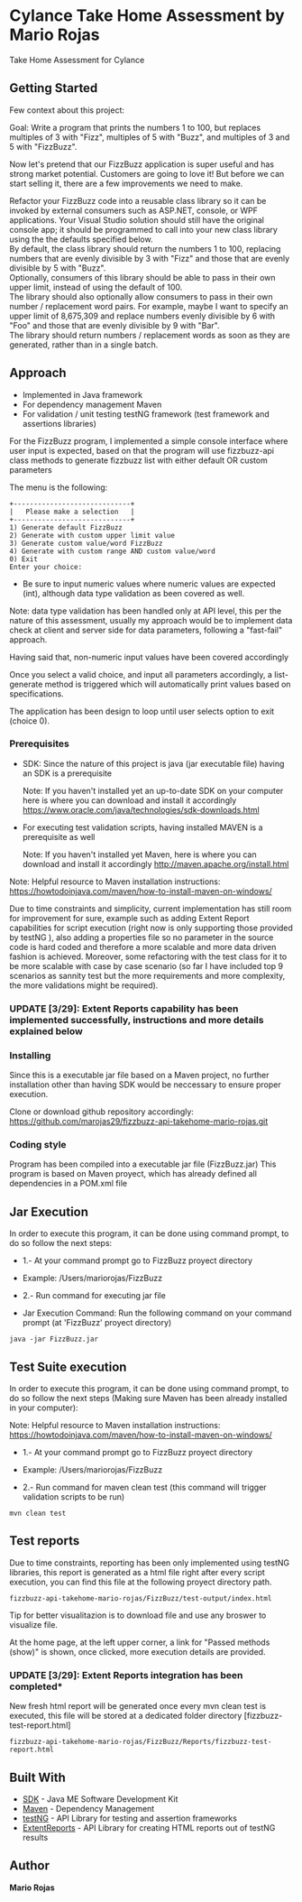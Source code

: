 # Cylance Take Home Assessment by Mario Rojas
Take Home Assessment for Cylance

## Getting Started
Few context about this project:

Goal: Write a program that prints the numbers 1 to 100, but replaces multiples of 3 with "Fizz", multiples of 5 with "Buzz", and multiples of 3 and 5 with "FizzBuzz".

Now let's pretend that our FizzBuzz application is super useful and has strong market potential. Customers are going to love it! But before we can start selling it, there are a few improvements we need to make.

Refactor your FizzBuzz code into a reusable class library so it can be invoked by external consumers such as ASP.NET, console, or WPF applications. Your Visual Studio solution should still have the original console app; it should be programmed to call into your new class library using the the defaults specified below.  
By default, the class library should return the numbers 1 to 100, replacing numbers that are evenly divisible by 3 with "Fizz" and those that are evenly divisible by 5 with "Buzz".  
Optionally, consumers of this library should be able to pass in their own upper limit, instead of using the default of 100.  
The library should also optionally allow consumers to pass in their own number / replacement word pairs. For example, maybe I want to specify an upper limit of 8,675,309 and replace numbers evenly divisible by 6 with "Foo" and those that are evenly divisible by 9 with "Bar".  
The library should return numbers / replacement words as soon as they are generated, rather than in a single batch.  

## Approach  
- Implemented in Java framework  
- For dependency management Maven
- For validation / unit testing  testNG framework (test framework and assertions libraries)

For the FizzBuzz program, I implemented a simple console interface where user input is expected, based on that the program will use fizzbuzz-api class methods to generate fizzbuzz list with either default OR custom parameters

The menu is the following: 

```  
+-----------------------------+
|   Please make a selection   |
+-----------------------------+
1) Generate default FizzBuzz
2) Generate with custom upper limit value
3) Generate custom value/word FizzBuzz
4) Generate with custom range AND custom value/word
0) Exit
Enter your choice:   
```  

- Be sure to input numeric values where numeric values are expected (int), although data type validation as been covered as well.

Note: data type validation has been handled only at API level, this per the nature of this assessment, usually my approach would be to implement data check at client and server side for data parameters, following a "fast-fail" approach.

Having said that, non-numeric input values have been covered accordingly 

Once you select a valid choice, and input all parameters accordingly, a list-generate method is triggered which will automatically print values based on specifications.

The application has been design to loop until user selects option to exit (choice 0).

### Prerequisites
- SDK: Since the nature of this project is java (jar executable file) having an SDK is a prerequisite 

    Note: If you haven't installed yet an up-to-date SDK on your computer here is where you can download and install it accordingly 
    https://www.oracle.com/java/technologies/sdk-downloads.html

- For executing test validation scripts, having installed MAVEN is a prerequisite as well

    Note: If you haven't installed yet Maven, here is where you can download and install it accordingly 
   http://maven.apache.org/install.html
   
Note: Helpful resource to Maven installation instructions: https://howtodoinjava.com/maven/how-to-install-maven-on-windows/ 

Due to time constraints and simplicity, current implementation has still room for improvement for sure, example such as adding Extent Report capabilities for script execution (right now is only supporting those provided by testNG ), also adding a properties file so no parameter in the source code is hard coded and therefore a more scalable and more data driven fashion is achieved. Moreover, some refactoring with the test class for it to be more scalable with case by case scenario (so far I have included top 9 scenarios as sannity test but the more requirements and more complexity, the more validations might be required).

### UPDATE [3/29]: Extent Reports capability has been implemented successfully, instructions and more details explained below


### Installing
Since this is a executable jar file based on a Maven project, no further installation other than having SDK would be neccessary to ensure proper execution.

Clone or download github repository accordingly: https://github.com/marojas29/fizzbuzz-api-takehome-mario-rojas.git

### Coding style
Program has been compiled into a executable jar file (FizzBuzz.jar) 
This program is based on Maven proyect, which has already defined all dependencies in a POM.xml file


## Jar Execution

In order to execute this program, it can be done using command prompt, to do so follow the next steps: 

* 1.- At your command prompt go to FizzBuzz proyect directory
- Example: /Users/mariorojas/FizzBuzz

* 2.- Run command for executing jar file

- Jar Execution Command: Run the following command on your command prompt (at 'FizzBuzz' proyect directory)

```
java -jar FizzBuzz.jar
```

## Test Suite execution
In order to execute this program, it can be done using command prompt, to do so follow the next steps (Making sure Maven has been already installed in your computer): 

Note: Helpful resource to Maven installation instructions: https://howtodoinjava.com/maven/how-to-install-maven-on-windows/ 

* 1.- At your command prompt go to FizzBuzz proyect directory
- Example: /Users/mariorojas/FizzBuzz

* 2.- Run command for maven clean test (this command will trigger validation scripts to be run)
```
mvn clean test
```

## Test reports

Due to time constraints, reporting has been only implemented using testNG libraries, this report is generated as a html file right after every script execution, you can find this file at the following proyect directory path.

```
fizzbuzz-api-takehome-mario-rojas/FizzBuzz/test-output/index.html
```

Tip for better visualitazion is to download file and use any broswer to visualize file.

At the home page, at the left upper corner, a link for "Passed methods (show)" is shown,
once clicked, more execution details are provided.


### UPDATE [3/29]: Extent Reports integration has been completed*
New fresh html report will be generated once every mvn clean test is executed, this file will be stored at a dedicated folder directory [fizzbuzz-test-report.html]

```
fizzbuzz-api-takehome-mario-rojas/FizzBuzz/Reports/fizzbuzz-test-report.html
``` 

## Built With
* [SDK](https://www.oracle.com/java/technologies/sdk-downloads.html) - Java ME Software Development Kit
* [Maven](https://maven.apache.org/) - Dependency Management
* [testNG](https://testng.org/doc/index.html) - API Library for testing and assertion frameworks
* [ExtentReports](https://extentreports.com/docs/versions/4/java/) - API Library for creating HTML reports out of testNG results


## Author

**Mario Rojas**

